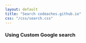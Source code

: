 ```yaml
---
layout: default
title: "Search codeaches.github.io"
css: "/css/search.css"
---
```


### Using Custom Google search

<div id="google-custom-search">
	<script>
		(function() {
			var cx = '016834593850569213411:k2bf90qnupa';
			var gcse = document.createElement('script');
			gcse.type = 'text/javascript';
			gcse.async = true;
			gcse.src = 'https://cse.google.com/cse.js?cx=' + cx;
			var s = document.getElementsByTagName('script')[0];
			s.parentNode.insertBefore(gcse, s);
		})();
	</script>
	<gcse:search></gcse:search>
	<gcse:searchbox></gcse:searchbox>
	<gcse:searchresults></gcse:searchresults>
</div>
